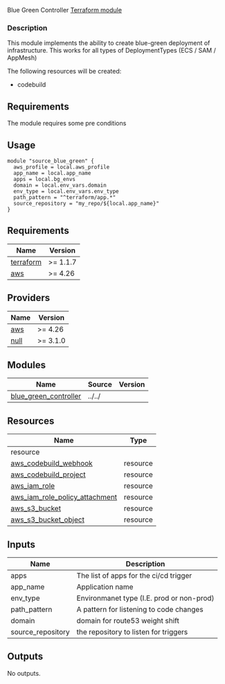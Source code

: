 Blue Green Controller [Terraform module](https://registry.terraform.io/modules/toluna-terraform/controller/bg/latest)

### Description
This module implements the ability to create blue-green deployment of infrastructure. 
This works for all types of DeploymentTypes (ECS / SAM / AppMesh)


The following resources will be created:
- codebuild

## Requirements
The module requires some pre conditions

## Usage
```hcl
module "source_blue_green" {
  aws_profile = local.aws_profile
  app_name = local.app_name
  apps = local.bg_envs
  domain = local.env_vars.domain
  env_type = local.env_vars.env_type
  path_pattern = "^terraform/app.*"
  source_repository = "my_repo/${local.app_name}"
}
```

## Requirements

| Name | Version |
|------|---------|
| <a name="requirement_terraform"></a> [terraform](#requirement\_terraform) | >= 1.1.7 |
| <a name="requirement_aws"></a> [aws](#requirement\_aws) | >= 4.26 |


## Providers

| Name | Version |
|------|---------|
| <a name="provider_aws"></a> [aws](#provider\_aws) | >= 4.26 |
| <a name="provider_null"></a> [null](#provider\_null) | >= 3.1.0 |

## Modules

| Name | Source | Version |
|------|--------|---------|
| <a name="blue_green_controller"></a> [blue_green_controller](#module\blue_green_controller) | ../../ |  |

## Resources

| Name | Type |
|------|------|
resource |
| [aws_codebuild_webhook](https://registry.terraform.io/providers/hashicorp/aws/latest/docs/resources/aws_codebuild_webhook) | resource |
| [aws_codebuild_project](https://registry.terraform.io/providers/hashicorp/aws/latest/docs/resources/aws_codebuild_project) | resource |
| [aws_iam_role](https://registry.terraform.io/providers/hashicorp/aws/latest/docs/resources/aws_iam_role) | resource |
| [aws_iam_role_policy_attachment](https://registry.terraform.io/providers/hashicorp/aws/latest/docs/resources/aws_iam_role_policy_attachment) | resource |
| [aws_s3_bucket](https://registry.terraform.io/providers/hashicorp/aws/latest/docs/resources/aws_s3_bucket) | resource |
| [aws_s3_bucket_object](https://registry.terraform.io/providers/hashicorp/aws/latest/docs/resources/aws_s3_bucket_object) | resource |

## Inputs
| Name | Description |
|------|------|
|apps|The list of apps for the ci/cd trigger|
|app_name|Application name|
|env_type|Environmanet type (I.E. prod or non-prod)|
|path_pattern|A pattern for listening to code changes|
|domain|domain for route53 weight shift|
|source_repository|the repository to listen for triggers|

## Outputs
No outputs.
